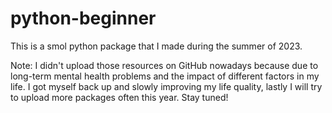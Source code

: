 # python-beginner

This is a smol python package that I made during the summer of 2023. 

Note: I didn't upload those resources on GitHub nowadays because due to long-term mental health problems and the impact of different factors in my life. 
I got myself back up and slowly improving my life quality, lastly I will try to upload more packages often this year. Stay tuned!
